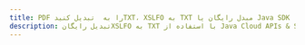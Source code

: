---title: PDF را به  تبدیل کنیدTXT، XSLFO به TXT مبدل رایگان یا Java SDKdescription: تبدیل رایگانXSLFO به TXT با استفاده از Java Cloud APIs & SDK همچنین اسناد PDF را در Cloud ایجاد، ویرایش و رندر کنید.---